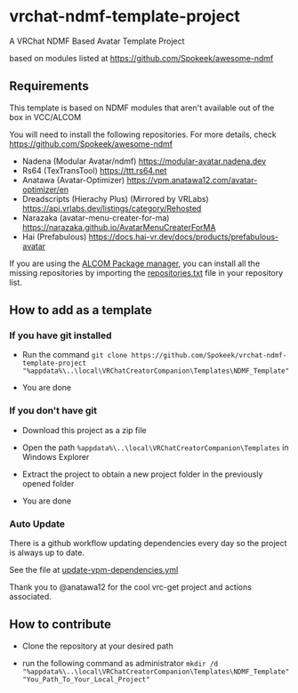 # vrchat-ndmf-template-project

A VRChat NDMF Based Avatar Template Project

based on modules listed at <https://github.com/Spokeek/awesome-ndmf>

## Requirements

This template is based on NDMF modules that aren't available out of the box in VCC/ALCOM

You will need to install the following repositories.
For more details, check <https://github.com/Spokeek/awesome-ndmf>

- Nadena (Modular Avatar/ndmf) <https://modular-avatar.nadena.dev>
- Rs64 (TexTransTool) <https://ttt.rs64.net>
- Anatawa (Avatar-Optimizer) <https://vpm.anatawa12.com/avatar-optimizer/en>
- Dreadscripts (Hierachy Plus) (Mirrored by VRLabs) <https://api.vrlabs.dev/listings/category/Rehosted>
- Narazaka (avatar-menu-creater-for-ma) <https://narazaka.github.io/AvatarMenuCreaterForMA>
- Hai (Prefabulous) <https://docs.hai-vr.dev/docs/products/prefabulous-avatar>

If you are using the [ALCOM Package manager](https://vrc-get.anatawa12.com/alcom/), you can install all the missing repositories by importing the [repositories.txt](repositories.txt) file in your repository list.

## How to add as a template

### If you have git installed

- Run the command `git clone https://github.com/Spokeek/vrchat-ndmf-template-project "%appdata%\..\local\VRChatCreatorCompanion\Templates\NDMF_Template"`

- You are done

### If you don't have git

- Download this project as a zip file

- Open the path `%appdata%\..\local\VRChatCreatorCompanion\Templates` in Windows Explorer

- Extract the project to obtain a new project folder in the previously opened folder

- You are done

### Auto Update

There is a github workflow updating dependencies every day so the project is always up to date.

See the file at [update-vpm-dependencies.yml](.github/workflows/update-vpm-dependencies.yml)

Thank you to @anatawa12 for the cool vrc-get project and actions associated.

## How to contribute

- Clone the repository at your desired path

- run the following command as administrator `mkdir /d "%appdata%\..\local\VRChatCreatorCompanion\Templates\NDMF_Template" "You_Path_To_Your_Local_Project"`
